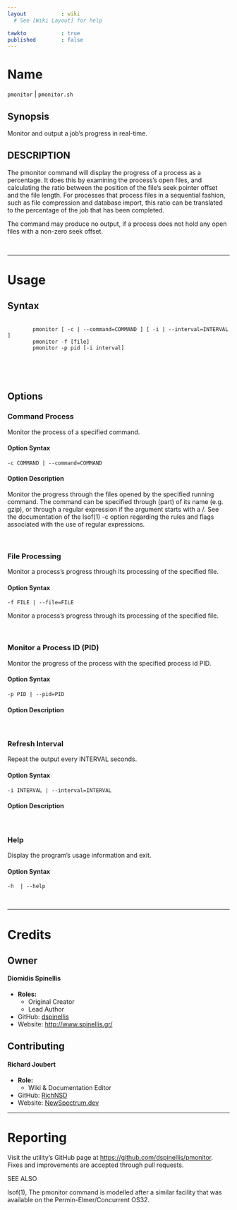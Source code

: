 ```yaml
---
layout           : wiki
  # See [Wiki Layout] for help

tawkto           : true
published        : false
---
```




# Name


`pmonitor` | `pmonitor.sh`



## Synopsis

Monitor and output a job’s progress in real-time.


## DESCRIPTION

The pmonitor command will display the progress of a process as a percentage. It does this by examining the process’s open files, and calculating the ratio between the position of the file’s seek pointer offset and the file length. For processes that process files in a sequential fashion, such as file compression and database import, this ratio can be translated to the percentage of the job that has been completed.

The command may produce no output, if a process does not hold any open files with a non-zero seek offset.


<br >

---

# Usage

## Syntax

<div id="manpage_usage" class="manpage">
	<pre id="cmd_syntax" class="syntax">
	<code id="syntax_code" class="language-bash_syntax">
		pmonitor [ -c | --command=COMMAND ] [ -i | --interval=INTERVAL ]
		pmonitor -f [file]
		pmonitor -p pid [-i interval]
	</code>
	</pre>
</div>



<br >

## Options

### Command Process

Monitor the process of a specified command.

#### Option Syntax
`-c COMMAND | --command=COMMAND`

#### Option Description

Monitor the progress through the files opened by the specified running command. The command can be specified through (part) of its name (e.g. gzip), or through a regular expression if the argument starts with a /. See the documentation of the lsof(1) -c option regarding the rules and flags associated with the use of regular expressions.



<br >

### File Processing

Monitor a process’s progress through its processing of the specified file.

#### Option Syntax
`-f FILE | --file=FILE`

Monitor a process’s progress through its processing of the specified file.



<br >

### Monitor a Process ID (PID)

Monitor the progress of the process with the specified process id PID.

#### Option Syntax
`-p PID | --pid=PID`

#### Option Description




<br >

### Refresh Interval

Repeat the output every INTERVAL seconds.

#### Option Syntax
`-i INTERVAL | --interval=INTERVAL`

#### Option Description




<br >

### Help

Display the program’s usage information and exit.

#### Option Syntax
`-h  | --help`



<br />

---

# Credits

## Owner

#### Diomidis Spinellis
- __Roles:__
	- Original Creator
	- Lead Author
- GitHub: [dspinellis](https://github.com/dspinellis)
- Website: http://www.spinellis.gr/



## Contributing

#### Richard Joubert
- __Role:__
	- Wiki & Documentation Editor
- GitHub: [RichNSD](https://github.com/RichNSD)
- Website: [NewSpectrum.dev](https://hub.newspectrum.dev)


---

# Reporting

Visit the utility’s GitHub page at https://github.com/dspinellis/pmonitor. Fixes and improvements are accepted through pull requests.


SEE ALSO

lsof(1),
The pmonitor command is modelled after a similar facility that was available on the Permin-Elmer/Concurrent OS32.